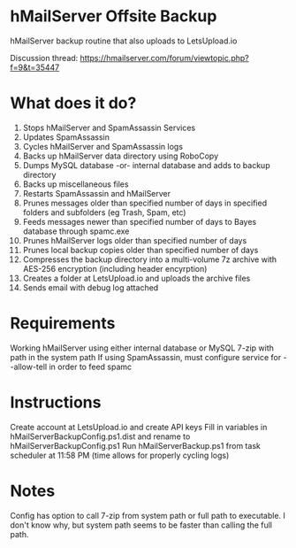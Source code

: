 # hMailServer Offsite Backup
 hMailServer backup routine that also uploads to LetsUpload.io
 
 Discussion thread: https://hmailserver.com/forum/viewtopic.php?f=9&t=35447
 
# What does it do?
 1) Stops hMailServer and SpamAssassin Services
 2) Updates SpamAssassin
 3) Cycles hMailServer and SpamAssassin logs
 4) Backs up hMailServer data directory using RoboCopy
 5) Dumps MySQL database -or- internal database and adds to backup directory
 6) Backs up miscellaneous files
 7) Restarts SpamAssassin and hMailServer
 8) Prunes messages older than specified number of days in specified folders and subfolders (eg Trash, Spam, etc)
 9) Feeds messages newer than specified number of days to Bayes database through spamc.exe
 10) Prunes hMailServer logs older than specified number of days
 11) Prunes local backup copies older than specified number of days
 12) Compresses the backup directory into a multi-volume 7z archive with AES-256 encryption (including header encyrption)
 13) Creates a folder at LetsUpload.io and uploads the archive files
 14) Sends email with debug log attached

# Requirements
 Working hMailServer using either internal database or MySQL
 7-zip with path in the system path
 If using SpamAssassin, must configure service for --allow-tell in order to feed spamc

# Instructions
 Create account at LetsUpload.io and create API keys
 Fill in variables in hMailServerBackupConfig.ps1.dist and rename to hMailServerBackupConfig.ps1
 Run hMailServerBackup.ps1 from task scheduler at 11:58 PM (time allows for properly cycling logs)
 
# Notes
 Config has option to call 7-zip from system path or full path to executable. I don't know why, but system path seems to be faster than calling the full path. 